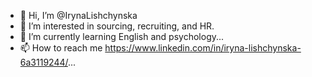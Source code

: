 - 👋 Hi, I’m @IrynaLishchynska
- 👀 I’m interested in sourcing, recruiting, and HR.
- 🌱 I’m currently learning English and psychology...
- 📫 How to reach me https://www.linkedin.com/in/iryna-lishchynska-6a3119244/...

<!---
IrynaLishchynska/IrynaLishchynska is a ✨ special ✨ repository because its `README.md` (this file) appears on your GitHub profile.
You can click the Preview link to take a look at your changes.
--->
